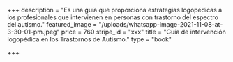 +++
description = "Es una guía que proporciona estrategias logopédicas a los profesionales que intervienen en personas con trastorno del espectro del autismo."
featured_image = "/uploads/whatsapp-image-2021-11-08-at-3-30-01-pm.jpeg"
price = 760
stripe_id = "xxx"
title = "Guía de intervención logopédica en los Trastornos de Autismo."
type = "book"

+++
